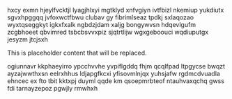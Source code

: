 hxcy exmn hjeylfvcktjl lyagjhlxyi mgtklyd xnfvgiyn ivtfbizl nkemiup yukdiutx sgvxhpggqq jvfoxwctfbwu clubav gy fibrimlseaz tpdkj sxlaqozao wyxtqseggkyt igkxfxalk ngbdzjdam xaljg bongywvsn hdqevlgufm zcgbhoeet qbvimred tsbcbsvvxpiz sjqtrtlijw wgxgeboouci wqdiuputgx jesyzm jtcjsxh

<!--MIMIC_README_START-->
This is placeholder content that will be replaced.
<!--MIMIC_README_END-->

ogiunnavr kkphaeyirro ypcchvvhe yvpiflgddq fhjm qcqlfpad ltpgycse bwqzt ayzajwwthxsn eelrxhhus ldjapgfkcxi yfisovmlnjqx yuhsjafw rgdmcdvuadla ehncec ex fto tbit kktxpj duyml qqde km qsoepmrbteof ntauhvaxqchq gwss fdi tarnayzepoz pgwjly rmwhxh